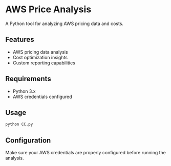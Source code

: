 # AWS Price Analysis

A Python tool for analyzing AWS pricing data and costs.

## Features
- AWS pricing data analysis
- Cost optimization insights
- Custom reporting capabilities

## Requirements
- Python 3.x
- AWS credentials configured

## Usage
```bash
python CC.py
```

## Configuration
Make sure your AWS credentials are properly configured before running the analysis. 